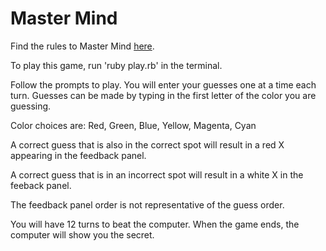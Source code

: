<h1>Master Mind</h1>
<p>Find the rules to Master Mind <a href="https://en.wikipedia.org/wiki/Mastermind_(board_game)">here</a>.</p>
<p>To play this game, run 'ruby play.rb' in the terminal.</p>
<p>Follow the prompts to play. You will enter your guesses one at a time each turn. Guesses can be made by typing in the first letter of the color you are guessing.</p>
<p>Color choices are: Red, Green, Blue, Yellow, Magenta, Cyan</p>
<p>A correct guess that is also in the correct spot will result in a red X appearing in the feedback panel.</p>
<p>A correct guess that is in an incorrect spot will result in a white X in the feeback panel.</p>
<p>The feedback panel order is not representative of the guess order.</p>
<p>You will have 12 turns to beat the computer. When the game ends, the computer will show you the secret.</p>
